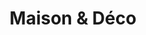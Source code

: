---
title: "Maison & Déco"
description: "Bons plans pour la maison : électroménager, décoration, jardin..."
---
